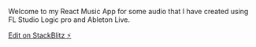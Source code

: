 Welcome to my React Music App for some audio that I have created using FL Studio Logic pro and Ableton Live.



[Edit on StackBlitz ⚡️](https://stackblitz.com/edit/react-ts-kqk97h)
